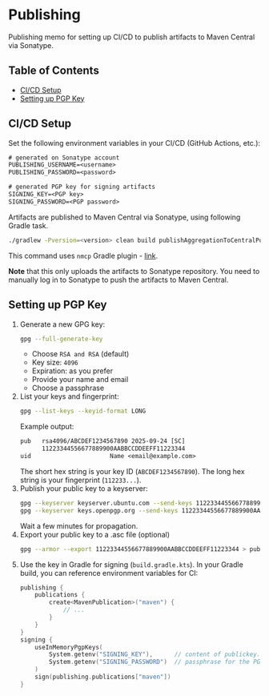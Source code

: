 # Publishing

Publishing memo for setting up CI/CD to publish artifacts to Maven Central via Sonatype.

## Table of Contents

- [CI/CD Setup](#cicd-setup)
- [Setting up PGP Key](#setting-up-pgp-key)

## CI/CD Setup

Set the following environment variables in your CI/CD (GitHub Actions, etc.):

```txt
# generated on Sonatype account
PUBLISHING_USERNAME=<username>
PUBLISHING_PASSWORD=<password>

# generated PGP key for signing artifacts
SIGNING_KEY=<PGP key>
SIGNING_PASSWORD=<PGP password>
```

Artifacts are published to Maven Central via Sonatype, using following Gradle task.

```bash
./gradlew -Pversion=<version> clean build publishAggregationToCentralPortal
```

This command uses `nmcp` Gradle plugin - [link](https://github.com/GradleUp/nmcp).

**Note** that this only uploads the artifacts to Sonatype repository. You need to manually log in to Sonatype to push
the artifacts to Maven Central.

## Setting up PGP Key

1. Generate a new GPG key:
   ```bash
   gpg --full-generate-key
   ```
    - Choose `RSA and RSA` (default)
    - Key size: `4096`
    - Expiration: as you prefer
    - Provide your name and email
    - Choose a passphrase
2. List your keys and fingerprint:
   ```bash
   gpg --list-keys --keyid-format LONG
   ```
   Example output:
   ```txt
   pub   rsa4096/ABCDEF1234567890 2025-09-24 [SC]
         11223344556677889900AABBCCDDEEFF11223344
   uid                      Name <email@example.com>
   ```
   The short hex string is your key ID (`ABCDEF1234567890`).
   The long hex string is your fingerprint (`112233...`).
3. Publish your public key to a keyserver:
   ```bash
   gpg --keyserver keyserver.ubuntu.com --send-keys 11223344556677889900AABBCCDDEEFF11223344
   gpg --keyserver keys.openpgp.org --send-keys 11223344556677889900AABBCCDDEEFF11223344
   ```
   Wait a few minutes for propagation.
4. Export your public key to a .asc file (optional)
   ```bash
   gpg --armor --export 11223344556677889900AABBCCDDEEFF11223344 > publickey.asc
   ```
5. Use the key in Gradle for signing (`build.gradle.kts`). In your Gradle build, you can reference environment variables
   for CI:
   ```kotlin
   publishing {
       publications {
           create<MavenPublication>("maven") {
               // ...
           }
       }
   }
   signing {
       useInMemoryPgpKeys(
           System.getenv("SIGNING_KEY"),      // content of publickey.asc file from step 4
           System.getenv("SIGNING_PASSWORD")  // passphrase for the PGP key selected in step 1
       )
       sign(publishing.publications["maven"])
   }
   ```
